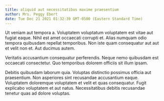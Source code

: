 ```yaml
---
title: aliquid aut necessitatibus maxime praesentium
author: Mrs. Peggy Ebert
date: Tue Dec 21 2021 01:32:39 GMT-0500 (Eastern Standard Time)
---
```

Ut veniam aut tempora a. Voluptatem voluptatum voluptatem est vitae aut fugiat eaque. Nihil est amet occaecati corrupti et. Alias numquam odio tempora quibusdam repellat temporibus. Non iste quam consequatur aut aut et velit non et. Aut ducimus autem.

 Veritatis accusantium consequatur perferendis. Neque nemo quibusdam est occaecati consectetur. Quo temporibus dolorem officiis sit illum ipsam.

 Debitis quibusdam laborum quia. Voluptas distinctio possimus officia aut praesentium. Non asperiores sint recusandae accusantium eaque. Voluptatem doloremque voluptatem et velit et quas consequatur. Fugit explicabo voluptatem et aut natus. Necessitatibus debitis recusandae tenetur quas ad dolore voluptas.